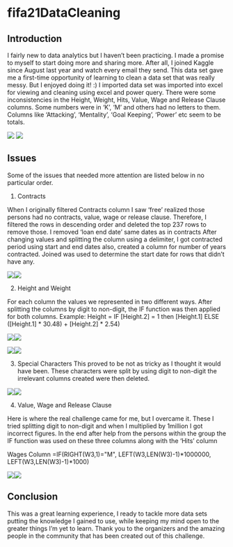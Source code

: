 # fifa21DataCleaning
## Introduction
I fairly new to data analytics but I haven’t been practicing. I made a promise to myself to start doing more and sharing more. After all, I joined Kaggle since August last year and watch every email they send. This data set gave me a first-time opportunity of learning to clean a data set that was really messy. But I enjoyed doing it! :)
I imported data set was imported into excel for viewing and cleaning using excel and power query. There were some inconsistencies in the Height, Weight, Hits, Value, Wage and Release Clause columns. Some numbers were in ‘K’, ‘M’ and others had no letters to them. Columns like ‘Attacking’, ‘Mentality’, ‘Goal Keeping’, ‘Power’ etc seem to be totals.

![](DataSet_1.png) ![](DataSet_2.png)

## Issues
Some of the issues that needed more attention are listed below in no particular order.

1.	Contracts 

When I originally filtered Contracts column I saw ‘free’ realized those persons had no contracts, value, wage or release clause. Therefore, I filtered the rows in descending order and deleted the top 237 rows to remove those. I removed ‘loan end date’ same dates as in contracts After changing values and splitting the column using a delimiter, I got contracted period using start and end dates also, created a column for number of years contracted. Joined was used to determine the start date for rows that didn’t have any.

![](Contract_Before.png)![](Contract_After.png)

2.	Height and Weight

For each column the values we represented in two different ways. After splitting the columns by digit to non-digit, the IF function was then applied for both columns. Example: Height = IF [Height.2] = 1 then [Height.1] ELSE ([Height.1] * 30.48) + [Height.2] * 2.54)

![](Height_Filter.png)![](Weight_Filter.png)

![](Height_Weight_Before.png)![](Height_Weight_After.png)

3.	 Special Characters
This proved to be not as tricky as I thought it would have been. These characters were split by using digit to non-digit the irrelevant columns created were then deleted. 

![](Special_Characters_Before.png)![](Special_Characters_After.png)

4.	Value, Wage and Release Clause

Here is where the real challenge came for me, but I overcame it. These I tried splitting digit to non-digit and when I multiplied by 1million I got incorrect figures. In the end after help from the persons within the group the IF function was used on these three columns along with the ‘Hits’ column

Wages Column =IF(RIGHT(W3,1)="M", 
LEFT(W3,LEN(W3)-1)*1000000, 
LEFT(W3,LEN(W3)-1)*1000)

![](VWRC_Bef.png)![](VWRC_Aft.png)

## Conclusion

This was a great learning experience, I ready to tackle more data sets putting the knowledge I gained to use, while keeping my mind open to the greater things I’m yet to learn. Thank you to the organizers and the amazing people in the community that has been created out of this challenge.

